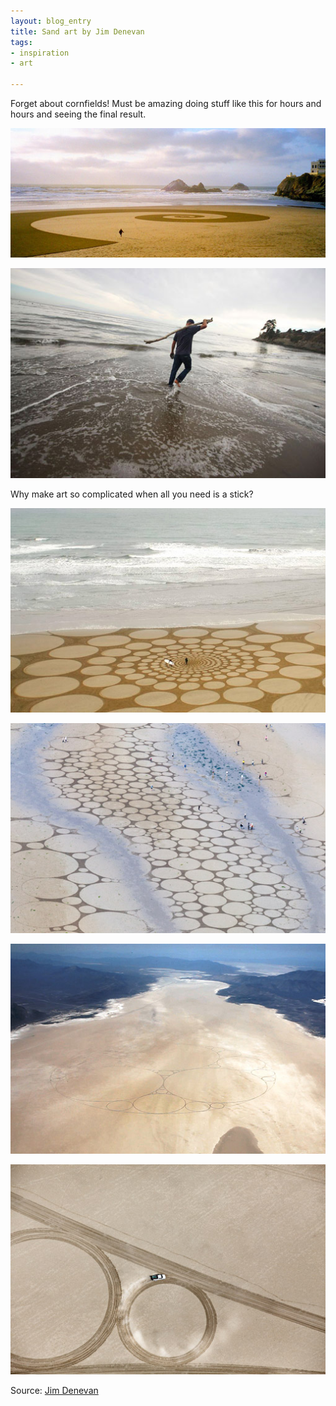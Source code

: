 ```yaml
---
layout: blog_entry
title: Sand art by Jim Denevan
tags:
- inspiration
- art

---
```


<p>Forget about cornfields! Must be amazing doing stuff like this for hours and hours and seeing the final result.</p>

<p><img src="/assets/images/blog-images/2011-03-29_sandart_1.jpg" class="illustration" title="Sandart 1" alt="Sandart 1"></p>

<!--more-->
<p><img src="/assets/images/blog-images/2011-03-29_sandart_2.jpg" class="illustration" title="Sandart 2" alt="Sandart 2"></p>
<p class="description">Why make art so complicated when all you need is a stick?</p>

<p><img src="/assets/images/blog-images/2011-03-29_sandart_3.jpg" class="illustration" title="Sandart 3" alt="Sandart 3"></p>

<p><img src="/assets/images/blog-images/2011-03-29_sandart_4.jpg" class="illustration" title="Sandart 4" alt="Sandart 4"></p>

<p><img src="/assets/images/blog-images/2011-03-29_sandart_5.jpg" class="illustration" title="Sandart 5" alt="Sandart 5"></p>

<p><img src="/assets/images/blog-images/2011-03-29_sandart_6.jpg" class="illustration" title="Sandart 6" alt="Sandart 6"></p>

<p>Source: <a href="http://jimdenevan.com/sand.htm">Jim Denevan</a></p>